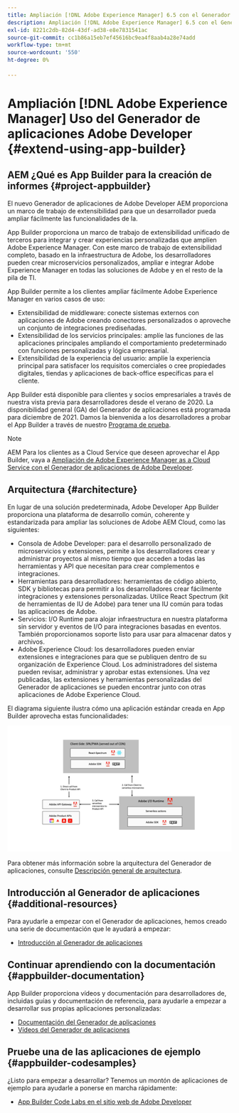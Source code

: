 ```yaml
---
title: Ampliación [!DNL Adobe Experience Manager] 6.5 con el Generador de aplicaciones de Adobe Developer.
description: Ampliación [!DNL Adobe Experience Manager] 6.5 con el Generador de aplicaciones de Adobe Developer.
exl-id: 8221c2db-82d4-43df-ad38-e8e7831541ac
source-git-commit: cc1b86a15eb7ef45616bc9ea4f8aab4a28e74add
workflow-type: tm+mt
source-wordcount: '550'
ht-degree: 0%

---
```


# Ampliación [!DNL Adobe Experience Manager] Uso del Generador de aplicaciones Adobe Developer {#extend-using-app-builder}

## AEM ¿Qué es App Builder para la creación de informes {#project-appbuilder}

El nuevo Generador de aplicaciones de Adobe Developer AEM proporciona un marco de trabajo de extensibilidad para que un desarrollador pueda ampliar fácilmente las funcionalidades de la.

App Builder proporciona un marco de trabajo de extensibilidad unificado de terceros para integrar y crear experiencias personalizadas que amplíen Adobe Experience Manager. Con este marco de trabajo de extensibilidad completo, basado en la infraestructura de Adobe, los desarrolladores pueden crear microservicios personalizados, ampliar e integrar Adobe Experience Manager en todas las soluciones de Adobe y en el resto de la pila de TI.

App Builder permite a los clientes ampliar fácilmente Adobe Experience Manager en varios casos de uso:

* Extensibilidad de middleware: conecte sistemas externos con aplicaciones de Adobe creando conectores personalizados o aproveche un conjunto de integraciones prediseñadas.
* Extensibilidad de los servicios principales: amplíe las funciones de las aplicaciones principales ampliando el comportamiento predeterminado con funciones personalizadas y lógica empresarial.
* Extensibilidad de la experiencia del usuario: amplíe la experiencia principal para satisfacer los requisitos comerciales o cree propiedades digitales, tiendas y aplicaciones de back-office específicas para el cliente.

App Builder está disponible para clientes y socios empresariales a través de nuestra vista previa para desarrolladores desde el verano de 2020. La disponibilidad general (GA) del Generador de aplicaciones está programada para diciembre de 2021. Damos la bienvenida a los desarrolladores a probar el App Builder a través de nuestro [Programa de prueba](https://adobe.ly/appbuilder-trial).

>[!NOTE]
>
>AEM Para los clientes as a Cloud Service que deseen aprovechar el App Builder, vaya a [Ampliación de Adobe Experience Manager as a Cloud Service con el Generador de aplicaciones de Adobe Developer](https://experienceleague.adobe.com/docs/experience-manager-cloud-service/implementing/configuring-and-extending/app-builder.html).

## Arquitectura {#architecture}

En lugar de una solución predeterminada, Adobe Developer App Builder proporciona una plataforma de desarrollo común, coherente y estandarizada para ampliar las soluciones de Adobe AEM Cloud, como las siguientes:

* Consola de Adobe Developer: para el desarrollo personalizado de microservicios y extensiones, permite a los desarrolladores crear y administrar proyectos al mismo tiempo que acceden a todas las herramientas y API que necesitan para crear complementos e integraciones.
* Herramientas para desarrolladores: herramientas de código abierto, SDK y bibliotecas para permitir a los desarrolladores crear fácilmente integraciones y extensiones personalizadas. Utilice React Spectrum (kit de herramientas de IU de Adobe) para tener una IU común para todas las aplicaciones de Adobe.
* Servicios: I/O Runtime para alojar infraestructura en nuestra plataforma sin servidor y eventos de I/O para integraciones basadas en eventos. También proporcionamos soporte listo para usar para almacenar datos y archivos.
* Adobe Experience Cloud: los desarrolladores pueden enviar extensiones e integraciones para que se publiquen dentro de su organización de Experience Cloud. Los administradores del sistema pueden revisar, administrar y aprobar estas extensiones. Una vez publicadas, las extensiones y herramientas personalizadas del Generador de aplicaciones se pueden encontrar junto con otras aplicaciones de Adobe Experience Cloud.

El diagrama siguiente ilustra cómo una aplicación estándar creada en App Builder aprovecha estas funcionalidades:

![Arquitectura](assets/appbuilder-architecture.jpg)

Para obtener más información sobre la arquitectura del Generador de aplicaciones, consulte [Descripción general de arquitectura](https://www.adobe.io/app-builder/docs/guides/).

## Introducción al Generador de aplicaciones {#additional-resources}

Para ayudarle a empezar con el Generador de aplicaciones, hemos creado una serie de documentación que le ayudará a empezar:

* [Introducción al Generador de aplicaciones](https://www.adobe.io/app-builder/docs/getting_started/)

## Continuar aprendiendo con la documentación {#appbuilder-documentation}

App Builder proporciona vídeos y documentación para desarrolladores de, incluidas guías y documentación de referencia, para ayudarle a empezar a desarrollar sus propias aplicaciones personalizadas:

* [Documentación del Generador de aplicaciones](https://www.adobe.io/app-builder/docs/overview/)
* [Vídeos del Generador de aplicaciones](https://www.youtube.com/playlist?list=PLcVEYUqU7VRfDij-Jbjyw8S8EzW073F_o)

## Pruebe una de las aplicaciones de ejemplo {#appbuilder-codesamples}

¿Listo para empezar a desarrollar? Tenemos un montón de aplicaciones de ejemplo para ayudarle a ponerse en marcha rápidamente:

* [App Builder Code Labs en el sitio web de Adobe Developer](https://www.adobe.io/app-builder/docs/resources/)

